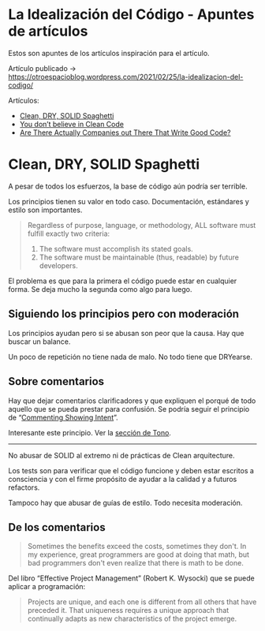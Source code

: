 # La Idealización del Código - Apuntes de artículos
Estos son apuntes de los artículos inspiración para el artículo.

Artículo publicado → https://otroespacioblog.wordpress.com/2021/02/25/la-idealizacion-del-codigo/

Artículos:

- [Clean, DRY, SOLID Spaghetti](https://dev.to/codemouse92/clean-dry-solid-spaghetti-1lgm)
- [You don’t believe in Clean Code](https://dev.to/danlebrero/you-dont-believe-in-clean-code-113n)
- [Are There Actually Companies out There That Write Good Code?](https://dev.to/daedtech/are-there-actually-companies-out-there-that-write-good-code-1pbo)


# Clean, DRY, SOLID Spaghetti

A pesar de todos los esfuerzos, la base de código aún podría ser terrible.

Los principios tienen su valor en todo caso. Documentación, estándares y estilo son importantes.


> Regardless of purpose, language, or methodology, ALL software must fulfill exactly two criteria:
> 1) The software must accomplish its stated goals.
> 2) The software must be maintainable (thus, readable) by future developers.

El problema es que para la primera el código puede estar en cualquier forma. Se deja mucho la segunda como algo para luego.

## Siguiendo los principios pero con moderación

Los principios ayudan pero si se abusan son peor que la causa. Hay que buscar un balance.

Un poco de repetición no tiene nada de malo. No todo tiene que DRYearse.

## Sobre comentarios

Hay que dejar comentarios clarificadores y que expliquen el porqué de todo aquello que se pueda prestar para confusión. Se podría seguir el principio de “[Commenting Showing Intent](https://standards.mousepawmedia.com/en/latest/csi.html)”.

Interesante este principio. Ver la [sección de Tono](https://standards.mousepawmedia.com/en/latest/csi.html#tone).

----------

No abusar de SOLID al extremo ni de prácticas de Clean arquitecture.

Los tests son para verificar que el código funcione y deben estar escritos a consciencia y con el firme propósito de ayudar a la calidad y a futuros refactors.

Tampoco hay que abusar de guías de estilo. Todo necesita moderación.

## De los comentarios
> Sometimes the benefits exceed the costs, sometimes they don't. In my experience, great programmers are good at doing that math, but bad programmers don't even realize that there is math to be done.

Del libro “Effective Project Management” (Robert K. Wysocki) que se puede aplicar a programación:

> Projects are unique, and each one is different from all others that have preceded it. That uniqueness requires a unique approach that continually adapts as new characteristics of the project emerge.

